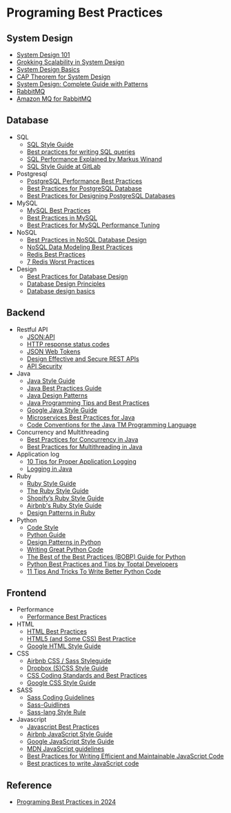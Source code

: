 # Programing Best Practices
## System Design
   * [System Design 101](https://github.com/ByteByteGoHq/system-design-101)
   * [Grokking Scalability in System Design](https://www.designgurus.io/blog/grokking-system-design-scalability)
   * [System Design Basics](https://www.designgurus.io/blog/high-availability-system-design-basics)
   * [CAP Theorem for System Design](https://www.turing.com/kb/cap-theorem-for-system-design#consistency-&-availability-(ca-database))
   * [System Design: Complete Guide with Patterns](https://swimm.io/learn/system-design/system-design-complete-guide-with-patterns-examples-and-techniques)
   * [RabbitMQ](https://www.cloudamqp.com/blog/part1-rabbitmq-best-practice.html?gad_source=1&gclid=CjwKCAiA7t6sBhAiEiwAsaieYrpUFi8wBK548G7iHJWedXE0UbHaD-S5ZhvDcUnXTFv8AqbExQSTQBoCHYwQAvD_BwE)
   * [Amazon MQ for RabbitMQ](https://docs.aws.amazon.com/amazon-mq/latest/developer-guide/best-practices-rabbitmq.html)
## Database
   * SQL
     - [SQL Style Guide](https://www.sqlstyle.guide)
     - [Best practices for writing SQL queries](https://www.metabase.com/learn/sql-questions/sql-best-practices)
     - [SQL Performance Explained by Markus Winand](https://use-the-index-luke.com/)
     - [SQL Style Guide at GitLab](https://about.gitlab.com/handbook/business-technology/data-team/platform/sql-style-guide/)
   * Postgresql
     - [PostgreSQL Performance Best Practices](https://www.adservio.fr/post/postgresql-performance-best-practices)
     - [Best Practices for PostgreSQL Database](https://www.e2enetworks.com/blog/best-practices-for-postgresql-database)
     - [Best Practices for Designing PostgreSQL Databases](https://appmaster.io/blog/best-practices-for-designing-postgresql-databases)
   * MySQL
     - [MySQL Best Practices](https://wpdatatables.com/mysql-best-practices/)
     - [Best Practices in MySQL](https://crayondata.ai/top-10-best-practices-in-mysql/)
     - [Best Practices for MySQL Performance Tuning](https://www.turing.com/kb/best-practices-for-mysql-performance-tuning)
   * NoSQL
     - [Best Practices in NoSQL Database Design](https://dev.to/ahmed2929/designing-for-document-databases-pio)
     - [NoSQL Data Modeling Best Practices](https://www.scylladb.com/2023/12/14/nosql-data-modeling-best-practices/)
     - [Redis Best Practices](https://www.dragonflydb.io/guides/redis-best-practices)
     - [7 Redis Worst Practices](https://redis.com/blog/7-redis-worst-practices/)
   * Design
     - [Best Practices for Database Design](https://modeldba.com/guides/best-practices-for-database-design/)
     - [Database Design Principles](https://vertabelo.com/blog/database-design-principles/)
     - [Database design basics](https://support.microsoft.com/en-us/office/database-design-basics-eb2159cf-1e30-401a-8084-bd4f9c9ca1f5)

## Backend
   * Restful API
     - [JSON:API](https://jsonapi.org/)
     - [HTTP response status codes](https://developer.mozilla.org/en-US/docs/Web/HTTP/Status)
     - [JSON Web Tokens](https://jwt.io/introduction)
     - [Design Effective and Secure REST APIs](https://blog.bytebytego.com/p/design-effective-and-secure-rest)
     - [API Security](https://roadmap.sh/best-practices/api-security)
   * Java
     - [Java Style Guide](https://github.com/raywenderlich/java-style-guide)
     - [Java Best Practices Guide](https://howtodoinjava.com/java-best-practices/)
     - [Java Design Patterns](https://www.journaldev.com/1827/java-design-patterns-example-tutorial)
     - [Java Programming Tips and Best Practices](https://www.javacodegeeks.com/2015/06/java-programming-tips-best-practices-beginners.html)
     - [Google Java Style Guide](https://google.github.io/styleguide/javaguide.html)
     - [Microservices Best Practices for Java](https://www.redbooks.ibm.com/redbooks/pdfs/sg248357.pdf)
     - [Code Conventions for the Java TM Programming Language](https://www.oracle.com/java/technologies/javase/codeconventions-contents.html)
   * Concurrency and Multithreading
     - [Best Practices for Concurrency in Java](https://www.techrepublic.com/article/java-concurrency-best-practices/)
     - [Best Practices for Multithreading in Java](https://www.developer.com/java/java-multithreading-best-practices/)
   * Application log
     - [10 Tips for Proper Application Logging](https://www.javacodegeeks.com/2011/01/10-tips-proper-application-logging.html)
     - [Logging in Java](https://javarevisited.blogspot.com/2011/05/top-10-tips-on-logging-in-java.html)
   * Ruby
     - [Ruby Style Guide](https://github.com/airbnb/ruby)
     - [The Ruby Style Guide](https://github.com/bbatsov/ruby-style-guide)
     - [Shopify’s Ruby Style Guide ](https://github.com/Shopify/ruby-style-guide)
     - [Airbnb's Ruby Style Guide](https://github.com/airbnb/ruby)
     - [Design Patterns in Ruby](https://refactoring.guru/design-patterns/ruby)
   * Python
     - [Code Style](https://docs.python-guide.org/writing/style/)
     - [Python Guide](https://handbook.gitlab.com/handbook/business-technology/data-team/platform/python-guide/)
     - [Design Patterns in Python](https://refactoring.guru/design-patterns/python)
     - [Writing Great Python Code](https://docs.python-guide.org/#writing-great-python-code)
     - [The Best of the Best Practices (BOBP) Guide for Python](https://gist.github.com/sloria/7001839)
     - [Python Best Practices and Tips by Toptal Developers](https://www.toptal.com/python/tips-and-practices)
     - [11 Tips And Tricks To Write Better Python Code](https://www.python-engineer.com/posts/11-tips-to-write-better-python-code/)

## Frontend
   * Performance
     - [Performance Best Practices](https://roadmap.sh/best-practices/frontend-performance)
   * HTML
     - [HTML Best Practices](https://github.com/hail2u/html-best-practices)
     - [HTML5 (and Some CSS) Best Practice](https://www.codeproject.com/Tips/666578/HTML-and-Some-CSS-Best-Practice)
     - [Google HTML Style Guide](https://google.github.io/styleguide/htmlcssguide.html#HTML)
   * CSS
     - [Airbnb CSS / Sass Styleguide](https://github.com/airbnb/css)
     - [Dropbox (S)CSS Style Guide](https://github.com/dropbox/css-style-guide)
     - [CSS Coding Standards and Best Practices](https://github.com/stevekwan/best-practices/blob/master/css/bt-practices.md)
     - [Google CSS Style Guide](https://google.github.io/styleguide/htmlcssguide.html#CSS)
   * SASS
     - [Sass Coding Guidelines](https://github.com/bigcommerce/sass-style-guide)
     - [Sass-Guidlines](https://github.com/blackfalcon/Sass-Guidlines/blob/master/SASS-Guidelines.md)
     - [Sass-lang Style Rule](https://sass-lang.com/documentation/style-rules)
   * Javascript
     - [Javascript Best Practices](https://www.drupal.org/docs/develop/standards/javascript/)
     - [Airbnb JavaScript Style Guide](https://github.com/airbnb/javascript)
     - [Google JavaScript Style Guide](https://google.github.io/styleguide/jsguide.html)
     - [MDN JavaScript guidelines](https://developer.mozilla.org/en-US/docs/MDN/Guidelines/Code_guidelines/JavaScript)
     - [Best Practices for Writing Efficient and Maintainable JavaScript Code](https://codedamn.com/news/javascript/best-practices-for-writing-javascript-code)
     - [Best practices to write JavaScript code](https://www.codementor.io/@riza/best-practices-to-write-javascript-code-238xt11q41)
## Reference
   - [Programing Best Practices in 2024](https://github.com/dereknguyen269/programing-best-practices-in-2024)
